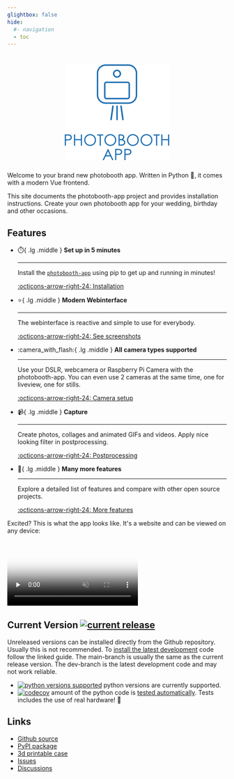 ```yaml
---
glightbox: false
hide:
  #- navigation
  - toc
---
```

<h1 align="center"><img src="assets/logo-text-blue-transparent.png" alt="photobooth app logo" width="240" height="220" fetchpriority="high"/></h1>

Welcome to your brand new photobooth app.
Written in Python 🐍, it comes with a modern Vue frontend.

This site documents the photobooth-app project and provides installation instructions.
Create your own photobooth app for your wedding, birthday and other occasions.

## Features

<div class="grid cards" markdown>

- :stopwatch:{ .lg .middle } __Set up in 5 minutes__

    ---

    Install the [`photobooth-app`](https://pypi.org/project/photobooth-app/) using pip to get up
    and running in minutes!

    [:octicons-arrow-right-24: Installation](./setup/installation.md)

- :star:{ .lg .middle } __Modern Webinterface__

    ---

    The webinterface is reactive and simple to use for everybody.

    [:octicons-arrow-right-24: See screenshots](./screenshots.md)

- :camera_with_flash:{ .lg .middle } __All camera types supported__

    ---

    Use your DSLR, webcamera or Raspberry Pi Camera with the photobooth-app. You can even use 2 cameras at the same time, one for liveview, one for stills.

    [:octicons-arrow-right-24: Camera setup](./setup/configuration/camera_setup.md)

- :video_camera:{ .lg .middle } __Capture__

    ---

    Create photos, collages and animated GIFs and videos. Apply nice looking filter in postprocessing.

    [:octicons-arrow-right-24: Postprocessing](./setup/configuration/mediaprocessing.md)

- :stars:{ .lg .middle } __Many more features__

    ---

    Explore a detailed list of features and compare with other open source projects.

    [:octicons-arrow-right-24: More features](./features.md)

</div>

Excited? This is what the app looks like. It's a website and can be viewed on any device:

<video controls loop muted preload="none" poster="./assets/photobooth-app-demo-poster.webp">
  <source src="./assets/photobooth-app-demo.mp4" type="video/mp4" />
</video>

## Current Version [![current release](https://img.shields.io/pypi/v/photobooth-app)](https://pypi.org/project/photobooth-app/)

Unreleased versions can be installed directly from the Github repository. Usually this is not recommended.
To [install the latest development](./setup/update.md#update-to-development-versions) code follow the linked guide.
The main-branch is usually the same as the current release version.
The dev-branch is the latest development code and may not work reliable.

- [![python versions supported](https://img.shields.io/pypi/pyversions/photobooth-app)](https://pypi.org/project/photobooth-app/) python versions are currently supported.
- [![codecov](https://codecov.io/gh/photobooth-app/photobooth-app/branch/main/graph/badge.svg?token=SBB5DGX17V)](https://codecov.io/gh/photobooth-app/photobooth-app) amount of the python code is [tested automatically](https://github.com/photobooth-app/photobooth-app/actions/workflows/pytests.yml). Tests includes the use of real hardware! 🎉

## Links

- [Github source](https://github.com/photobooth-app/photobooth-app/)
- [PyPI package](https://pypi.org/project/photobooth-app/)
- [3d printable case](https://github.com/photobooth-app/photobooth-3d/)
- [Issues](https://github.com/photobooth-app/photobooth-app/issues)
- [Discussions](https://github.com/photobooth-app/photobooth-app/discussions)
